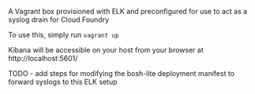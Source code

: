 A Vagrant box provisioned with ELK and preconfigured for use to act as a syslog drain for Cloud Foundry


To use this, simply run `vagrant up`

Kibana will be accessible on your host from your browser at http://localhost:5601/


TODO - add steps for modifying the bosh-lite deployment manifest to forward syslogs to this ELK setup